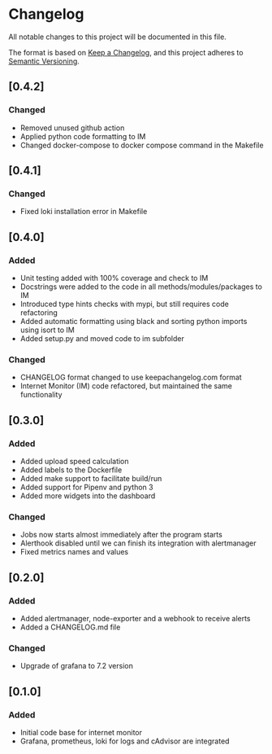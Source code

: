 # Changelog

All notable changes to this project will be documented in this file.

The format is based on [Keep a Changelog](https://keepachangelog.com/en/1.0.0/),
and this project adheres to [Semantic Versioning](https://semver.org/spec/v2.0.0.html).

## [0.4.2]

### Changed

- Removed unused github action
- Applied python code formatting to IM
- Changed docker-compose to docker compose command in the Makefile

## [0.4.1]

### Changed

- Fixed loki installation error in Makefile

## [0.4.0]

### Added

- Unit testing added with 100% coverage and check to IM
- Docstrings were added to the code in all methods/modules/packages to IM
- Introduced type hints checks with mypi, but still requires code refactoring
- Added automatic formatting using black and sorting python imports using isort
  to IM
- Added setup.py and moved code to im subfolder

### Changed

- CHANGELOG format changed to use keepachangelog.com format
- Internet Monitor (IM) code refactored, but maintained the same functionality

## [0.3.0]

### Added

- Added upload speed calculation
- Added labels to the Dockerfile
- Added make support to facilitate build/run
- Added support for Pipenv and python 3
- Added more widgets into the dashboard

### Changed

- Jobs now starts almost immediately after the program starts
- Alerthook disabled until we can finish its integration with alertmanager
- Fixed metrics names and values

## [0.2.0]

### Added

- Added alertmanager, node-exporter and a webhook to receive alerts
- Added a CHANGELOG.md file

### Changed

- Upgrade of grafana to 7.2 version

## [0.1.0]

### Added

- Initial code base for internet monitor
- Grafana, prometheus, loki for logs and cAdvisor are integrated
